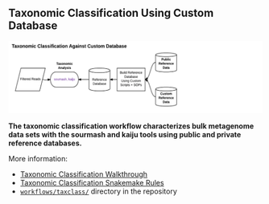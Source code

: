 ## Taxonomic Classification Using Custom Database

![Taxonomic classification](img/Workflow2_TaxClass.png)

**The taxonomic classification workflow characterizes 
bulk metagenome data sets with the sourmash
and kaiju tools using public and private reference databases.**

More information:

* [Taxonomic Classification Walkthrough](taxclass_walkthru.md)
* [Taxonomic Classification Snakemake Rules](taxclass_snakemake.md)
* [`workflows/taxclass/`](https://github.com/dahak-metagenomics/dahak/tree/master/workflows/comparison) directory in the repository

